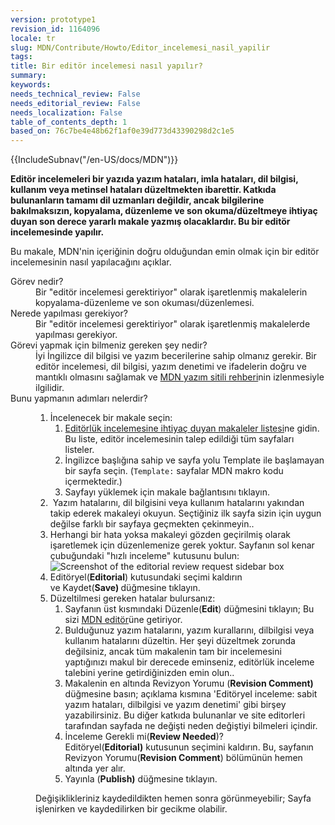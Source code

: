 ```yaml
---
version: prototype1
revision_id: 1164096
locale: tr
slug: MDN/Contribute/Howto/Editor_incelemesi_nasil_yapilir
tags: 
title: Bir editör incelemesi nasıl yapılır?
summary: 
keywords: 
needs_technical_review: False
needs_editorial_review: False
needs_localization: False
table_of_contents_depth: 1
based_on: 76c7be4e48b62f1af0e39d773d43390298d2c1e5
---
```

<div>{{IncludeSubnav("/en-US/docs/MDN")}}</div>

<p class="summary"><strong>Editör incelemeleri bir yazıda yazım hataları, imla hataları, dil bilgisi, kullanım veya metinsel hataları düzeltmekten ibarettir. Katkıda bulunanların tamamı dil uzmanları değildir, ancak bilgilerine bakılmaksızın, kopyalama, düzenleme ve son okuma/düzeltmeye ihtiyaç duyan son derece yararlı makale yazmış olacaklardır. Bu bir editör incelemesinde yapılır.</strong></p>

<p><span class="seoSummary">Bu makale, MDN'nin içeriğinin doğru olduğundan emin olmak için bir editör incelemesinin nasıl yapılacağını açıklar.</span></p>

<dl>
 <dt>Görev nedir?</dt>
 <dd>Bir "editör incelemesi gerektiriyor"&nbsp;olarak işaretlenmiş makalelerin kopyalama-düzenleme ve son&nbsp;okuması/düzenlemesi.</dd>
 <dt>Nerede yapılması gerekiyor?</dt>
 <dd>Bir "editör incelemesi gerektiriyor" olarak işaretlenmiş&nbsp;makalelerde yapılması gerekiyor.</dd>
 <dt>Görevi yapmak için bilmeniz gereken şey nedir?</dt>
 <dd>İyi İngilizce dil bilgisi ve yazım becerilerine sahip olmanız gerekir. Bir editör incelemesi, dil bilgisi, yazım denetimi ve ifadelerin doğru ve mantıklı olmasını sağlamak ve <a href="/en-US/docs/MDN/Contribute/Guidelines/Writing_style_guide">MDN yazım sitili rehberi</a>nin izlenmesiyle ilgilidir.</dd>
 <dt>Bunu yapmanın adımları nelerdir?</dt>
 <dd>
 <ol>
  <li>İncelenecek bir makale seçin:
   <ol>
    <li><a href="/en-US/docs/needs-review/editorial">Editörlük incelemesine ihtiyaç duyan makaleler listesi</a>ne gidin. Bu liste, editör incelemesinin talep edildiği tüm sayfaları listeler.</li>
    <li>İngilizce başlığına sahip ve sayfa yolu Template ile başlamayan bir sayfa seçin. (<code>Template:</code>&nbsp;sayfalar MDN makro kodu içermektedir.)</li>
    <li>Sayfayı yüklemek için makale bağlantısını tıklayın.</li>
   </ol>
  </li>
  <li><a id="core-steps" name="core-steps"></a>&nbsp;Yazım hatalarını, dil bilgisini veya kullanım hatalarını yakından takip ederek makaleyi okuyun. Seçtiğiniz ilk sayfa sizin için uygun değilse farklı bir sayfaya geçmekten çekinmeyin..</li>
  <li>Herhangi bir hata yoksa makaleyi gözden geçirilmiş olarak işaretlemek için düzenlemenize gerek yoktur. Sayfanın sol kenar çubuğundaki "hızlı inceleme" kutusunu bulun:<br />
   <img alt="Screenshot of the editorial review request sidebar box" src="https://mdn.mozillademos.org/files/13018/SidebarReviewBoxEditorial.png" /></li>
  <li>Editöryel(<strong>Editorial</strong>) kutusundaki seçimi kaldırın ve&nbsp;Kaydet(<strong>Save)&nbsp;</strong>düğmesine&nbsp;tıklayın.</li>
  <li>Düzeltilmesi gereken hatalar bulursanız:
   <ol>
    <li>Sayfanın üst kısmındaki Düzenle(<strong>Edit</strong>) düğmesini tıklayın; Bu sizi&nbsp;<a href="/en-US/docs/Project:MDN/Contributing/Editor_guide">MDN editör</a>üne getiriyor.</li>
    <li>Bulduğunuz yazım hatalarını, yazım kurallarını, dilbilgisi veya kullanım hatalarını düzeltin. Her şeyi düzeltmek zorunda değilsiniz, ancak tüm makalenin tam bir incelemesini yaptığınızı makul bir derecede eminseniz, editörlük inceleme talebini yerine getirdiğinizden emin olun..</li>
    <li>Makalenin en altında Revizyon Yorumu (<strong>Revision Comment)</strong> düğmesine&nbsp;basın; açıklama kısmına&nbsp;'Editöryel inceleme: sabit yazım hataları, dilbilgisi ve yazım denetimi' gibi birşey yazabilirsiniz. Bu diğer&nbsp;katkıda bulunanlar ve site editorleri tarafından sayfada ne değişti neden değiştiyi bilmeleri içindir.</li>
    <li>İnceleme Gerekli mi(<strong>Review Needed</strong>)? Editöryel(<strong>Editorial)</strong>&nbsp;kutusunun seçimini kaldırın. Bu, sayfanın Revizyon Yorumu(<strong>Revision Comment</strong>) bölümünün hemen altında yer alır.</li>
    <li>Yayınla (<strong>Publish)</strong> düğmesine tıklayın.</li>
   </ol>
  </li>
 </ol>

 <div class="note">
 <p>Değişiklikleriniz kaydedildikten hemen sonra görünmeyebilir; Sayfa işlenirken ve kaydedilirken bir gecikme olabilir.</p>
 </div>
 </dd>
</dl>

